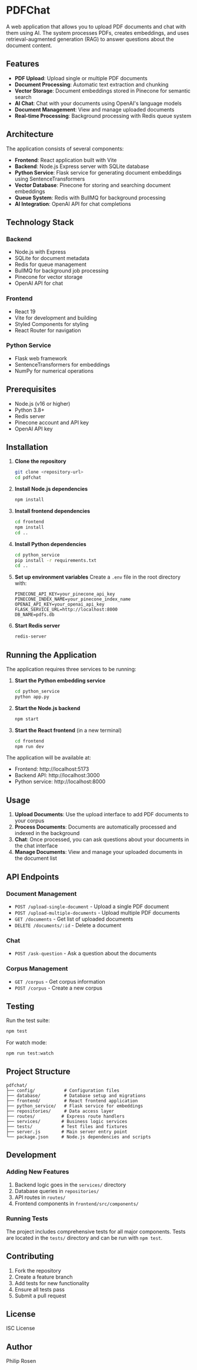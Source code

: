 # PDFChat

A web application that allows you to upload PDF documents and chat with them using AI. The system processes PDFs, creates embeddings, and uses retrieval-augmented generation (RAG) to answer questions about the document content.

## Features

- **PDF Upload**: Upload single or multiple PDF documents
- **Document Processing**: Automatic text extraction and chunking
- **Vector Storage**: Document embeddings stored in Pinecone for semantic search
- **AI Chat**: Chat with your documents using OpenAI's language models
- **Document Management**: View and manage uploaded documents
- **Real-time Processing**: Background processing with Redis queue system

## Architecture

The application consists of several components:

- **Frontend**: React application built with Vite
- **Backend**: Node.js Express server with SQLite database
- **Python Service**: Flask service for generating document embeddings using SentenceTransformers
- **Vector Database**: Pinecone for storing and searching document embeddings
- **Queue System**: Redis with BullMQ for background processing
- **AI Integration**: OpenAI API for chat completions

## Technology Stack

### Backend
- Node.js with Express
- SQLite for document metadata
- Redis for queue management
- BullMQ for background job processing
- Pinecone for vector storage
- OpenAI API for chat

### Frontend
- React 19
- Vite for development and building
- Styled Components for styling
- React Router for navigation

### Python Service
- Flask web framework
- SentenceTransformers for embeddings
- NumPy for numerical operations

## Prerequisites

- Node.js (v16 or higher)
- Python 3.8+
- Redis server
- Pinecone account and API key
- OpenAI API key

## Installation

1. **Clone the repository**
   ```bash
   git clone <repository-url>
   cd pdfchat
   ```

2. **Install Node.js dependencies**
   ```bash
   npm install
   ```

3. **Install frontend dependencies**
   ```bash
   cd frontend
   npm install
   cd ..
   ```

4. **Install Python dependencies**
   ```bash
   cd python_service
   pip install -r requirements.txt
   cd ..
   ```

5. **Set up environment variables**
   Create a `.env` file in the root directory with:
   ```env
   PINECONE_API_KEY=your_pinecone_api_key
   PINECONE_INDEX_NAME=your_pinecone_index_name
   OPENAI_API_KEY=your_openai_api_key
   FLASK_SERVICE_URL=http://localhost:8000
   DB_NAME=pdfs.db
   ```

6. **Start Redis server**
   ```bash
   redis-server
   ```

## Running the Application

The application requires three services to be running:

1. **Start the Python embedding service**
   ```bash
   cd python_service
   python app.py
   ```

2. **Start the Node.js backend**
   ```bash
   npm start
   ```

3. **Start the React frontend** (in a new terminal)
   ```bash
   cd frontend
   npm run dev
   ```

The application will be available at:
- Frontend: http://localhost:5173
- Backend API: http://localhost:3000
- Python service: http://localhost:8000

## Usage

1. **Upload Documents**: Use the upload interface to add PDF documents to your corpus
2. **Process Documents**: Documents are automatically processed and indexed in the background
3. **Chat**: Once processed, you can ask questions about your documents in the chat interface
4. **Manage Documents**: View and manage your uploaded documents in the document list

## API Endpoints

### Document Management
- `POST /upload-single-document` - Upload a single PDF document
- `POST /upload-multiple-documents` - Upload multiple PDF documents
- `GET /documents` - Get list of uploaded documents
- `DELETE /documents/:id` - Delete a document

### Chat
- `POST /ask-question` - Ask a question about the documents

### Corpus Management
- `GET /corpus` - Get corpus information
- `POST /corpus` - Create a new corpus

## Testing

Run the test suite:
```bash
npm test
```

For watch mode:
```bash
npm run test:watch
```

## Project Structure

```
pdfchat/
├── config/           # Configuration files
├── database/         # Database setup and migrations
├── frontend/         # React frontend application
├── python_service/   # Flask service for embeddings
├── repositories/     # Data access layer
├── routes/          # Express route handlers
├── services/        # Business logic services
├── tests/           # Test files and fixtures
├── server.js        # Main server entry point
└── package.json     # Node.js dependencies and scripts
```

## Development

### Adding New Features
1. Backend logic goes in the `services/` directory
2. Database queries in `repositories/`
3. API routes in `routes/`
4. Frontend components in `frontend/src/components/`

### Running Tests
The project includes comprehensive tests for all major components. Tests are located in the `tests/` directory and can be run with `npm test`.

## Contributing

1. Fork the repository
2. Create a feature branch
3. Add tests for new functionality
4. Ensure all tests pass
5. Submit a pull request

## License

ISC License

## Author

Philip Rosen